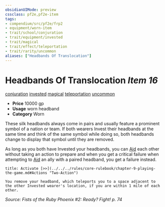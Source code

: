 ```yaml
---
obsidianUIMode: preview
cssclass: pf2e,pf2e-item
tags:
- compendium/src/pf2e/frp2
- equipment/worn-item
- trait/school/conjuration
- trait/equipment/invested
- trait/magical
- trait/effect/teleportation
- trait/rarity/uncommon
aliases: ["Headbands Of Translocation"]
---
```

# Headbands Of Translocation *Item 16*  
[conjuration](conjuration.md)  [invested](invested.md)  [magical](magical.md)  [teleportation](teleportation.md)  [uncommon](uncommon.md)  

- **Price** 10000 gp
- **Usage** worn headband
- **Category** Worn

These silk headbands always come in pairs and usually feature a prominent symbol of a nation or team. If both wearers Invest their headbands at the same time and think of the same symbol while doing so, both headbands change to display that symbol until they are removed.

As long as you both have Invested your headbands, you can [Aid](aid.md) each other without taking an action to prepare and when you get a critical failure when attempting to [Aid](aid.md) an ally with a paired headband, you get a failure instead.

```ad-embed-ability
title: Activate [>>](../../../rules/core-rulebook/chapter-9-playing-the-game.md#Actions "Two-Action")

You remove your headband, which teleports you to a space adjacent to the other Invested wearer's location, if you are within 1 mile of each other.
```

*Source: Fists of the Ruby Phoenix #2: Ready? Fight! p. 74*
